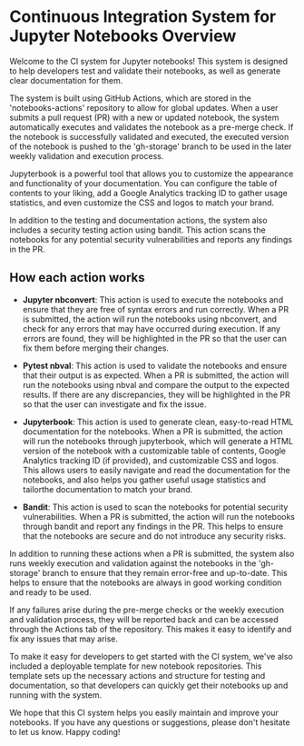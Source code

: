 # Continuous Integration System for Jupyter Notebooks Overview

Welcome to the CI system for Jupyter notebooks! This system is designed to help developers test and validate their notebooks, as well as generate clear documentation for them.

The system is built using GitHub Actions, which are stored in the 'notebooks-actions' repository to allow for global updates. When a user submits a pull request (PR) with a new or updated notebook, the system automatically executes and validates the notebook as a pre-merge check. If the notebook is successfully validated and executed, the executed version of the notebook is pushed to the 'gh-storage' branch to be used in the later weekly validation and execution process.

Jupyterbook is a powerful tool that allows you to customize the appearance and functionality of your documentation. You can configure the table of contents to your liking, add a Google Analytics tracking ID to gather usage statistics, and even customize the CSS and logos to match your brand.

In addition to the testing and documentation actions, the system also includes a security testing action using bandit. This action scans the notebooks for any potential security vulnerabilities and reports any findings in the PR.

## How each action works

- **Jupyter nbconvert**: This action is used to execute the notebooks and ensure that they are free of syntax errors and run correctly. When a PR is submitted, the action will run the notebooks using nbconvert, and check for any errors that may have occurred during execution. If any errors are found, they will be highlighted in the PR so that the user can fix them before merging their changes.

- **Pytest nbval**: This action is used to validate the notebooks and ensure that their output is as expected. When a PR is submitted, the action will run the notebooks using nbval and compare the output to the expected results. If there are any discrepancies, they will be highlighted in the PR so that the user can investigate and fix the issue.

- **Jupyterbook**: This action is used to generate clean, easy-to-read HTML documentation for the notebooks. When a PR is submitted, the action will run the notebooks through jupyterbook, which will generate a HTML version of the notebook with a customizable table of contents, Google Analytics tracking ID (if provided), and customizable CSS and logos. This allows users to easily navigate and read the documentation for the notebooks, and also helps you gather useful usage statistics and tailorthe documentation to match your brand.

- **Bandit**: This action is used to scan the notebooks for potential security vulnerabilities. When a PR is submitted, the action will run the notebooks through bandit and report any findings in the PR. This helps to ensure that the notebooks are secure and do not introduce any security risks.

In addition to running these actions when a PR is submitted, the system also runs weekly execution and validation against the notebooks in the 'gh-storage' branch to ensure that they remain error-free and up-to-date. This helps to ensure that the notebooks are always in good working condition and ready to be used.

If any failures arise during the pre-merge checks or the weekly execution and validation process, they will be reported back and can be accessed through the Actions tab of the repository. This makes it easy to identify and fix any issues that may arise.

To make it easy for developers to get started with the CI system, we've also included a deployable template for new notebook repositories. This template sets up the necessary actions and structure for testing and documentation, so that developers can quickly get their notebooks up and running with the system.

We hope that this CI system helps you easily maintain and improve your notebooks. If you have any questions or suggestions, please don't hesitate to let us know. Happy coding!
